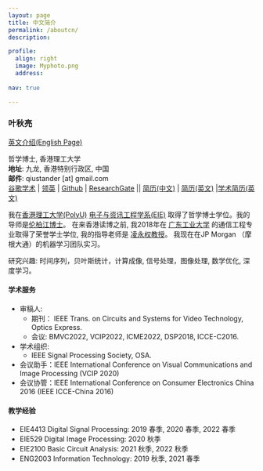 ```yaml
---
layout: page
title: 中文简介
permalink: /aboutcn/
description: 

profile:
  align: right
  image: Myphoto.png
  address: 
  
nav: true

---
```


### **叶秋亮** 

[英文介绍(English Page)](https://qiuliang.site) 

哲学博士, 香港理工大学<br>
**地址**: 九龙, 香港特别行政区, 中国<br>
**邮件**: qiustander [at] gmail.com<br>
[谷歌学术](https://scholar.google.com/citations?user=DnMHi80AAAAJ&hl=en&oi=ao) | [领英](https://www.linkedin.com/in/qiuliang-ye-440b85127/) | [Github](https://github.com/Qiustander) | [ResearchGate](https://www.researchgate.net/profile/Qiuliang-Ye) || [简历(中文)](http://qiuliang.site/assets/files/../../../../../assets/files/Resume_Chinese.pdf) | [简历(英文)](https://qiuliang.site/assets/files/../../../../../assets/files/Resume_English.pdf) |[学术简历(英文)](http://qiuliang.site/assets/files/../../../../../assets/files/Curriculum_Vitae.pdf) 

我在[香港理工大学(PolyU)](https://www.polyu.edu.hk/) [电子与资讯工程学系(EIE)](https://www.polyu.edu.hk/eie/) 取得了哲学博士学位。我的导师是[伦柏江博士](https://staff.eie.polyu.edu.hk/enpklun/)。 在来香港读博之前, 我2018年在 [广东工业大学](https://english.gdut.edu.cn/) 的通信工程专业取得了荣誉学士学位, 我的指导老师是 [凌永权教授](https://wkling.gdut.edu.cn/)。 我现在在JP Morgan （摩根大通）的机器学习团队实习。

研究兴趣: 时间序列，贝叶斯统计，计算成像, 信号处理，图像处理, 数学优化, 深度学习。


#### 学术服务

- 审稿人: 
	- 期刊： IEEE Trans. on Circuits and Systems for Video Technology, Optics Express.
	- 会议:  BMVC2022, VCIP2022, ICME2022, DSP2018, ICCE-C2016.
- 学术组织: 
  - IEEE Signal Processing Society, OSA.
- 会议助手：IEEE International Conference on Visual Communications and Image Processing (VCIP 2020)
- 会议协管：IEEE International Conference on Consumer Electronics China 2016 (IEEE ICCE-China 2016)

#### 教学经验

- EIE4413 Digital Signal Processing: 2019 春季, 2020 春季, 2022 春季
- EIE529 Digital Image Processing: 2020 秋季
- EIE2100 Basic Circuit Analysis: 2021 秋季, 2022 秋季
- ENG2003 Information Technology: 2019 秋季, 2021 春季

